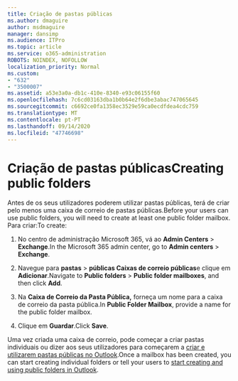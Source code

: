 ```yaml
---
title: Criação de pastas públicas
ms.author: dmaguire
author: msdmaguire
manager: dansimp
ms.audience: ITPro
ms.topic: article
ms.service: o365-administration
ROBOTS: NOINDEX, NOFOLLOW
localization_priority: Normal
ms.custom:
- "632"
- "3500007"
ms.assetid: a53e3a0a-db1c-410e-8340-e93c06155f60
ms.openlocfilehash: 7c6cd03163dba1b0b64e2f6dbe3abac747065645
ms.sourcegitcommit: c6692ce0fa1358ec3529e59ca0ecdfdea4cdc759
ms.translationtype: MT
ms.contentlocale: pt-PT
ms.lasthandoff: 09/14/2020
ms.locfileid: "47746698"
---
```

# <a name="creating-public-folders"></a><span data-ttu-id="45d6e-102">Criação de pastas públicas</span><span class="sxs-lookup"><span data-stu-id="45d6e-102">Creating public folders</span></span>

<span data-ttu-id="45d6e-103">Antes de os seus utilizadores poderem utilizar pastas públicas, terá de criar pelo menos uma caixa de correio de pastas públicas.</span><span class="sxs-lookup"><span data-stu-id="45d6e-103">Before your users can use public folders, you will need to create at least one public folder mailbox.</span></span> <span data-ttu-id="45d6e-104">Para criar:</span><span class="sxs-lookup"><span data-stu-id="45d6e-104">To create:</span></span>
  
1. <span data-ttu-id="45d6e-105">No centro de administração Microsoft 365, vá ao **Admin Centers** \> **Exchange**.</span><span class="sxs-lookup"><span data-stu-id="45d6e-105">In the Microsoft 365 admin center, go to **Admin centers** \> **Exchange**.</span></span>

2. <span data-ttu-id="45d6e-106">Navegue para **pastas** \> **públicas Caixas de correio públicas**e clique em **Adicionar**.</span><span class="sxs-lookup"><span data-stu-id="45d6e-106">Navigate to **Public folders** \> **Public folder mailboxes**, and then click **Add**.</span></span>

3. <span data-ttu-id="45d6e-107">Na **Caixa de Correio da Pasta Pública,** forneça um nome para a caixa de correio da pasta pública.</span><span class="sxs-lookup"><span data-stu-id="45d6e-107">In **Public Folder Mailbox**, provide a name for the public folder mailbox.</span></span>

4. <span data-ttu-id="45d6e-108">Clique em **Guardar**.</span><span class="sxs-lookup"><span data-stu-id="45d6e-108">Click **Save**.</span></span>

<span data-ttu-id="45d6e-109">Uma vez criada uma caixa de correio, pode começar a criar pastas individuais ou dizer aos seus utilizadores para começarem a [criar e utilizarem pastas públicas no Outlook](https://support.office.com/article/Create-and-share-a-public-folder-in-Outlook-a2835011-d524-4a5c-a207-05c159bb2a97).</span><span class="sxs-lookup"><span data-stu-id="45d6e-109">Once a mailbox has been created, you can start creating individual folders or tell your users to [start creating and using public folders in Outlook](https://support.office.com/article/Create-and-share-a-public-folder-in-Outlook-a2835011-d524-4a5c-a207-05c159bb2a97).</span></span>
  